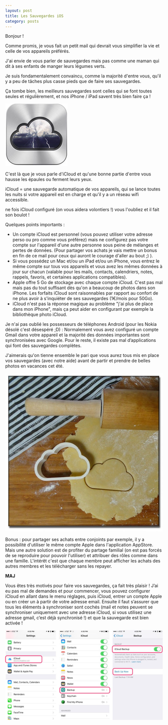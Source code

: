 ```yaml
---
layout: post
title: Les Sauvegardes iOS
category: posts
---
```


Bonjour !

Comme promis, je vous fait un petit mail qui devrait vous simplifier la vie et celle de vos appareils préférés. 

J'ai envie de vous parler de sauvegardes mais pas comme une maman qui dit à ses enfants de manger leurs légumes verts. 

Je suis fondamentalement convaincu, comme la majorité d'entre vous, qu'il y a peu de tâches plus casse pieds que de faire ses sauvegardes. 

Ça tombe bien, les meilleurs sauvegardes sont celles qui se font toutes seules et régulièrement, et nos iPhone / iPad savent très bien faire ça !

![icloud](/images/icloud-logo.jpg "iCloud Logo")

C'est là que je vous parle d'iCloud et qu'une bonne partie d'entre vous hausse les épaules ou ferment leurs yeux. 

iCloud = une sauvegarde automatique de vos appareils, qui se lance toutes les nuits si votre appareil est en charge et qu'il y a un réseau wifi accessible. 

ne fois iCloud configuré (on vous aidera volontiers !) vous l'oubliez et il fait son boulot !

Quelques points importants :

  - Un compte iCloud est personnel (vous pouvez utiliser votre adresse perso ou pro comme vous préférez) mais ne configurez pas votre compte sur l'appareil d'une autre personne sous peine de mélanges et pertes de données. (Pour partager vos achats je vais mettre un bonus en fin de ce mail pour ceux qui auront le courage d'aller au bout ;) ). 
  - Si vous possédez un Mac et/ou un iPad et/ou un iPhone, vous entrez le même compte sur tous vos appareils et vous avez les mêmes données à jour sur chacun (valable pour les mails, contacts, calendriers, notes, rappels, favoris, et certaines applications compatibles). 
  - Apple offre 5 Go de stockage avec chaque compte iCloud. C'est pas mal mais pas du tout suffisant dès qu'on a beaucoup de photos dans son iPhone. Les forfaits iCloud sont raisonnables par rapport au confort de ne plus avoir à s'inquiéter de ses sauvegardes (1€/mois pour 50Go). 
  - iCloud n'est pas la réponse magique au problème "j'ai plus de place dans mon iPhone", mais ça peut aider en configurant par exemple la bibliothèque photo iCloud.


Je n'ai pas oublié les possesseurs de téléphones Android (pour les Nokia désolé c'est désespéré ;D) : 
Normalement vous avez configuré un compte Gmail dans votre appareil et la majorité des données importantes sont synchronisées avec Google. Pour le reste, il existe pas mal d’applications qui font des sauvegardes complètes. 


J'aimerais qu'on tienne ensemble le pari que vous aurez tous mis en place vos sauvegardes (avec notre aide) avant de partir et prendre de belles photos en vacances cet été. 

![patisserie](/images/emporte-piece-logo-icloud.jpg "iCloud Logo")


Bonus : pour partager ses achats entre conjoints par exemple, il y a possibilité d'utiliser le même compte Apple dans l'application AppStore. Mais une autre solution est de profiter du partage familial (on est pas forcés de se reproduire pour pouvoir l'utiliser) et attribuer des rôles comme dans une famille. L'intérêt c'est que chaque membre peut afficher les achats des autres membres et les télécharger sans les repayer. 
  



**MAJ**

Vous êtes très motivés pour faire vos sauvegardes, ça fait très plaisir ! 
J’ai eu pas mal de demandes et pour commencer, vous pouvez configurer iCloud en allant dans le menu réglages, puis iCloud, entrer un compte Apple ou en créer un à partir de votre adresse email.
Ensuite il faut s’assurer que tous les éléments à synchroniser sont cochés (mail et notes peuvent se synchroniser uniquement avec une adresse iCloud, si vous utilisez une adresse gmail, c’est déjà synchronisé !) et que la sauvegarde est bien activée !

![iCloud Backup](/images/icloud-backup.jpg "iCloud Backup")

